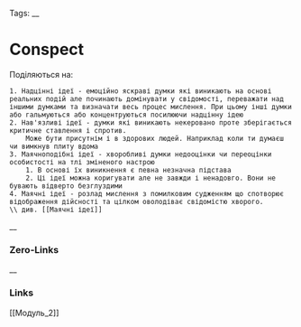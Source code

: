 Tags: 
__
# Conspect
Поділяються на:

	1. Надцінні ідеї - емоційно яскраві думки які виникають на основі реальних подій але починають домінувати у свідомості, переважати над іншими думками та визначати весь процес мислення. При цьому інші думки або гальмуються або концентруються посилюючи надцінну ідею
	2. Нав'язливі ідеї - думки які виникають некеровано проте зберігається критичне ставлення і спротив.
		Може бути присутнім і в здорових людей. Наприклад коли ти думаєш чи вимкнув плиту вдома
	3. Маячноподібні ідеї - хворобливі думки недооцінки чи переоцінки особистості на тлі зміненого настрою
		1. В основі їх виникнення є певна незначна підстава
		2. Ці ідеї можна коригувати але не завжди і ненадовго. Вони не бувають відверто безглуздими
	4. Маячні ідеї - розлад мислення з помилковим судженням що спотворює відображення дійсності та цілком оволодіває свідомістю хворого. 
	\\ див. [[Маячні ідеї]]
		
	
__
### Zero-Links

__
### Links
[[Модуль_2]]
